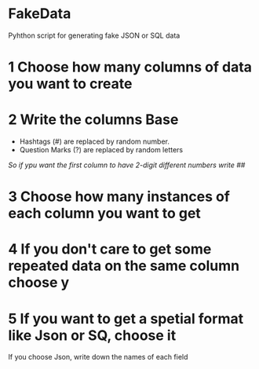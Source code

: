 # FakeData
Pyhthon script for generating fake JSON or SQL data
# 1 Choose how many columns of data you want to create
# 2 Write the columns Base
- Hashtags (#) are replaced by random number.
- Question Marks (?) are replaced by random letters


*So if ypu want the first column to have 2-digit different numbers write ##*
# 3 Choose how many instances of each column you want to get
# 4 If you don't care to get some repeated data on the same column choose y
# 5 If you want to get a spetial format like Json or SQ, choose it
If you choose Json, write down the names of each field
